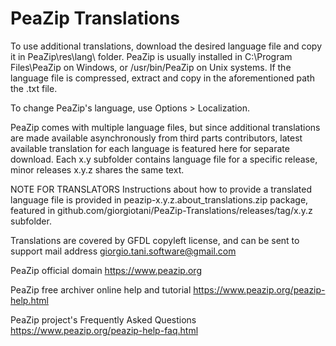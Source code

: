 PeaZip Translations
======

To use additional translations, download the desired language file and copy it in PeaZip\res\lang\ folder.
PeaZip is usually installed in C:\Program Files\PeaZip on Windows, or /usr/bin/PeaZip on Unix systems.
If the language file is compressed, extract and copy in the aforementioned path the .txt file.

To change PeaZip's language, use Options > Localization.

PeaZip comes with multiple language files, but since additional translations are made available asynchronously from third parts contributors, latest available translation for each language is featured here for separate download.
Each x.y subfolder contains language file for a specific release, minor releases x.y.z shares the same text.

NOTE FOR TRANSLATORS
Instructions about how to provide a translated language file is provided in peazip-x.y.z.about_translations.zip package, featured in github.com/giorgiotani/PeaZip-Translations/releases/tag/x.y.z subfolder.

Translations are covered by GFDL copyleft license, and can be sent to support mail address giorgio.tani.software@gmail.com

PeaZip official domain https://www.peazip.org

PeaZip free archiver online help and tutorial https://www.peazip.org/peazip-help.html

PeaZip project's Frequently Asked Questions https://www.peazip.org/peazip-help-faq.html
